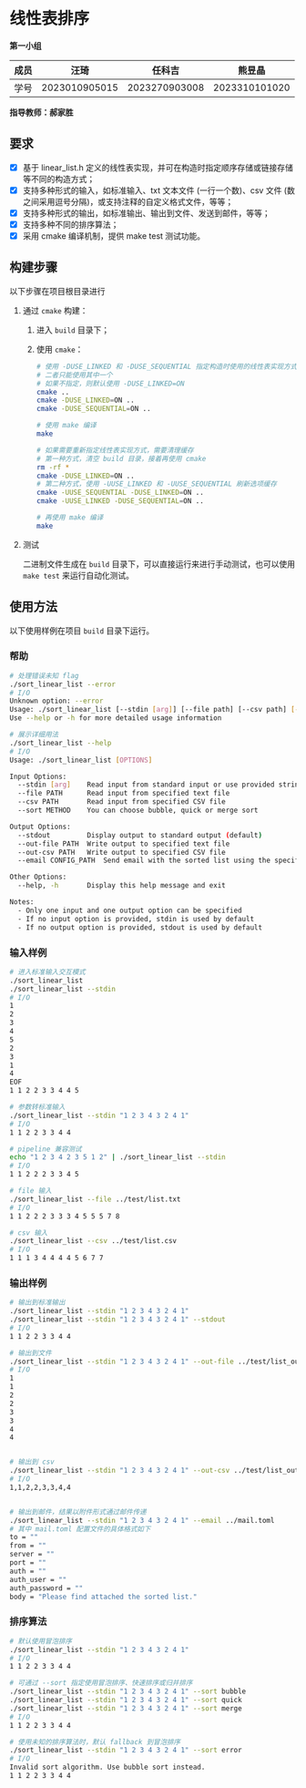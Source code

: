 # 线性表排序

**第一小组**

| 成员 | 汪琦          | 任科吉        | 熊昱晶        |
| ---- | ------------- | ------------- | ------------- |
| 学号 | 2023010905015 | 2023270903008 | 2023310101020 |

**指导教师：郝家胜**

## 要求

- [x] 基于 linear_list.h 定义的线性表实现，并可在构造时指定顺序存储或链接存储等不同的构造方式；
- [x] 支持多种形式的输入，如标准输入、txt 文本文件 (一行一个数)、csv 文件 (数之间采用逗号分隔)，或支持注释的自定义格式文件，等等；
- [x] 支持多种形式的输出，如标准输出、输出到文件、发送到邮件，等等；
- [x] 支持多种不同的排序算法；
- [x] 采用 cmake 编译机制，提供 make test 测试功能。

## 构建步骤

以下步骤在项目根目录进行

1. 通过 `cmake` 构建：

   1. 进入 `build` 目录下；

   2. 使用 `cmake`：

      ```bash
      # 使用 -DUSE_LINKED 和 -DUSE_SEQUENTIAL 指定构造时使用的线性表实现方式
      # 二者只能使用其中一个
      # 如果不指定，则默认使用 -DUSE_LINKED=ON
      cmake ..
      cmake -DUSE_LINKED=ON ..
      cmake -DUSE_SEQUENTIAL=ON ..
      
      # 使用 make 编译
      make
      
      # 如果需要重新指定线性表实现方式，需要清理缓存
      # 第一种方式，清空 build 目录，接着再使用 cmake
      rm -rf *
      cmake -DUSE_LINKED=ON ..
      # 第二种方式，使用 -UUSE_LINKED 和 -UUSE_SEQUENTIAL 刷新选项缓存
      cmake -UUSE_SEQUENTIAL -DUSE_LINKED=ON ..
      cmake -UUSE_LINKED -DUSE_SEQUENTIAL=ON ..
      
      # 再使用 make 编译
      make
      ```

2. 测试

   二进制文件生成在 `build` 目录下，可以直接运行来进行手动测试，也可以使用 `make test` 来运行自动化测试。

## 使用方法

以下使用样例在项目 `build` 目录下运行。

### 帮助

```bash
# 处理错误未知 flag
./sort_linear_list --error
# I/O
Unknown option: --error
Usage: ./sort_linear_list [--stdin [arg]] [--file path] [--csv path] [--stdout] [--out-file path] [--out-csv path] [--email config_path] [--sort method]
Use --help or -h for more detailed usage information

# 展示详细用法
./sort_linear_list --help
# I/O
Usage: ./sort_linear_list [OPTIONS]

Input Options:
  --stdin [arg]    Read input from standard input or use provided string as input
  --file PATH      Read input from specified text file
  --csv PATH       Read input from specified CSV file
  --sort METHOD    You can choose bubble, quick or merge sort

Output Options:
  --stdout         Display output to standard output (default)
  --out-file PATH  Write output to specified text file
  --out-csv PATH   Write output to specified CSV file
  --email CONFIG_PATH  Send email with the sorted list using the specified TOML configuration file

Other Options:
  --help, -h       Display this help message and exit

Notes:
  - Only one input and one output option can be specified
  - If no input option is provided, stdin is used by default
  - If no output option is provided, stdout is used by default
```

### 输入样例

```bash
# 进入标准输入交互模式
./sort_linear_list
./sort_linear_list --stdin
# I/O
1
2
3
4
5
2
3
1
4
EOF
1 1 2 2 3 3 4 4 5

# 参数转标准输入
./sort_linear_list --stdin "1 2 3 4 3 2 4 1"
# I/O
1 1 2 2 3 3 4 4

# pipeline 兼容测试
echo "1 2 3 4 2 3 5 1 2" | ./sort_linear_list --stdin
# I/O
1 1 2 2 2 3 3 4 5

# file 输入
./sort_linear_list --file ../test/list.txt
# I/O
1 1 2 2 2 3 3 3 4 5 5 5 7 8

# csv 输入
./sort_linear_list --csv ../test/list.csv
# I/O
1 1 1 3 4 4 4 4 5 6 7 7
```

### 输出样例

```bash
# 输出到标准输出
./sort_linear_list --stdin "1 2 3 4 3 2 4 1"
./sort_linear_list --stdin "1 2 3 4 3 2 4 1" --stdout
# I/O
1 1 2 2 3 3 4 4

# 输出到文件
./sort_linear_list --stdin "1 2 3 4 3 2 4 1" --out-file ../test/list_out.txt; cat ../test/list_out.txt
# I/O
1
1
2
2
3
3
4
4


# 输出到 csv
./sort_linear_list --stdin "1 2 3 4 3 2 4 1" --out-csv ../test/list_out.csv; cat ../test/list_out.csv
# I/O
1,1,2,2,3,3,4,4


# 输出到邮件，结果以附件形式通过邮件传递
./sort_linear_list --stdin "1 2 3 4 3 2 4 1" --email ../mail.toml
# 其中 mail.toml 配置文件的具体格式如下
to = ""
from = ""
server = ""
port = ""
auth = ""
auth_user = ""
auth_password = ""
body = "Please find attached the sorted list."
```

### 排序算法

```bash
# 默认使用冒泡排序
./sort_linear_list --stdin "1 2 3 4 3 2 4 1"
# I/O
1 1 2 2 3 3 4 4

# 可通过 --sort 指定使用冒泡排序、快速排序或归并排序
./sort_linear_list --stdin "1 2 3 4 3 2 4 1" --sort bubble
./sort_linear_list --stdin "1 2 3 4 3 2 4 1" --sort quick
./sort_linear_list --stdin "1 2 3 4 3 2 4 1" --sort merge
# I/O
1 1 2 2 3 3 4 4

# 使用未知的排序算法时，默认 fallback 到冒泡排序
./sort_linear_list --stdin "1 2 3 4 3 2 4 1" --sort error
# I/O
Invalid sort algorithm. Use bubble sort instead.
1 1 2 2 3 3 4 4
```

